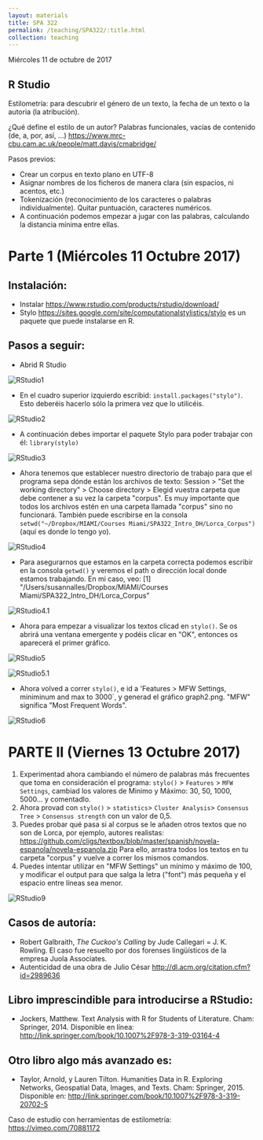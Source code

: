 ```yaml
---
layout: materials
title: SPA 322
permalink: /teaching/SPA322/:title.html
collection: teaching
---
```

Miércoles 11 de octubre de 2017

## R Studio 

Estilometría: para descubrir el género de un texto, la fecha de un texto o la autoria (la atribución). 

¿Qué define el estilo de un autor? 
Palabras funcionales, vacías de contenido (de, a, por, así, ...)
 <https://www.mrc-cbu.cam.ac.uk/people/matt.davis/cmabridge/>

Pasos previos: 

* Crear un corpus en texto plano en UTF-8
* Asignar nombres de los ficheros de manera clara (sin espacios, ni acentos, etc.)
* Tokenización (reconocimiento de los caracteres o palabras individualmente). Quitar puntuación, caracteres numéricos. 
* A continuación podemos empezar a jugar con las palabras, calculando la distancia mínima entre ellas. 

# Parte 1 (Miércoles 11 Octubre 2017)

## Instalación: 
* Instalar <https://www.rstudio.com/products/rstudio/download/>
* Stylo <https://sites.google.com/site/computationalstylistics/stylo> es un paquete que puede instalarse en R. 

## Pasos a seguir:

* Abrid R Studio

![RStudio1](img/RStudio1.png) 

* En el cuadro superior izquierdo escribid: `install.packages("stylo")`. Esto deberéis hacerlo sólo la primera vez que lo utilicéis.

![RStudio2](img/RStudio2.png)

* A continuación debes importar el paquete Stylo para poder trabajar con él: `library(stylo)`

![RStudio3](img/RStudio3.png)

* Ahora tenemos que establecer nuestro directorio de trabajo para que el programa sepa dónde están los archivos de texto: Session > "Set the working directory" > Choose directory > Elegid vuestra carpeta que debe contener a su vez la carpeta "corpus". Es muy importante que todos los archivos estén en una carpeta llamada "corpus" sino no funcionará. También puede escribirse en la consola `setwd("~/Dropbox/MIAMI/Courses Miami/SPA322_Intro_DH/Lorca_Corpus")` (aquí es donde lo tengo yo).

![RStudio4](img/RStudio4.png)

* Para asegurarnos que estamos en la carpeta correcta podemos escribir en la consola `getwd()` y veremos el path o dirección local donde estamos trabajando. En mi caso, veo: [1] "/Users/susannalles/Dropbox/MIAMI/Courses Miami/SPA322_Intro_DH/Lorca_Corpus"

![RStudio4.1](img/RStudio4.1.png)

* Ahora para empezar a visualizar los textos clicad en `stylo()`. Se os abrirá una ventana emergente y podéis clicar en "OK", entonces os aparecerá el primer gráfico.

![RStudio5](img/RStudio5.png)

![RStudio5.1](img/RStudio5.1.png)

* Ahora volved a correr `stylo()`, e id a 'Features > MFW Settings, miniminum and max to 3000`, y generad el gráfico graph2.png. "MFW" significa "Most Frequent Words". 

![RStudio6](img/RStudio6.png)

# PARTE II (Viernes 13 Octubre 2017)
1. Experimentad ahora cambiando el número de palabras más frecuentes que toma en consideración el programa: `stylo()` > `Features` > `MFW Settings`, cambiad los valores de Minimo y Máximo: 30, 50, 1000, 5000...  y comentadlo. 
2.  Ahora provad con `stylo()` > `statistics`> `Cluster Analysis`> `Consensus Tree` > `Consensus strength` con un valor de 0,5. 
3. Puedes probar qué pasa si al corpus se le añaden otros textos que no son de Lorca, por ejemplo, autores realistas: <https://github.com/cligs/textbox/blob/master/spanish/novela-espanola/novela-espanola.zip> Para ello, arrastra todos los textos en tu carpeta "corpus" y vuelve a correr los mismos comandos. 
4. Puedes intentar utilizar en "MFW Settings" un mínimo y máximo de 100, y modificar el output para que salga la letra ("font") más pequeña y el espacio entre líneas sea menor. 

![RStudio9](img/RStudio9.png)



## Casos de autoría: 
- Robert Galbraith, *The Cuckoo's Calling* by Jude Callegari = J. K. Rowling. El caso fue resuelto por dos forenses lingüísticos de la empresa Juola Associates. 
- Autenticidad de una obra de Julio César <http://dl.acm.org/citation.cfm?id=2989636>


## Libro imprescindible para introducirse a RStudio: 
- Jockers, Matthew. Text Analysis with R for Students of Literature. Cham: Springer, 2014. Disponible en línea: <http://link.springer.com/book/10.1007%2F978-3-319-03164-4>## Otro libro algo más avanzado es:- Taylor, Arnold, y Lauren Tilton. Humanities Data in R. Exploring Networks, Geospatial Data, Images, and Texts. Cham: Springer, 2015. Disponible en: <http://link.springer.com/book/10.1007%2F978-3-319-20702-5>	 Caso de estudio con herramientas de estilometría: <https://vimeo.com/70881172>